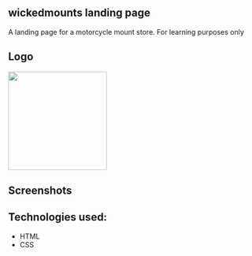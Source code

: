 ## wickedmounts landing page
A landing page for a motorcycle mount store.
For learning purposes only

## Logo
<img src="https://user-images.githubusercontent.com/20519161/144728086-7fcfdc38-252a-45bb-b1f3-2274a2c2b094.png" width="200px" height="200px">

## Screenshots

## Technologies used:
- HTML
- CSS
